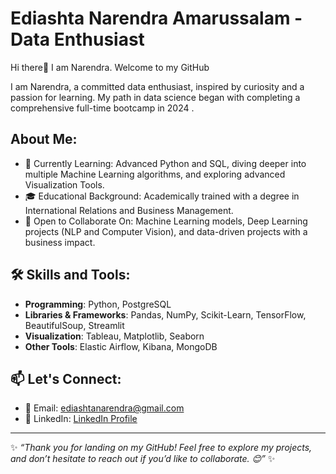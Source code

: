 # Ediashta Narendra Amarussalam - Data Enthusiast

Hi there👋 I am Narendra. Welcome to my GitHub

I am Narendra, a committed data enthusiast, inspired by curiosity and a passion for learning. My path in data science began with completing a comprehensive full-time bootcamp in 2024 .

## About Me:
- 🌱 Currently Learning: Advanced Python and SQL, diving deeper into multiple Machine Learning algorithms, and exploring advanced Visualization Tools.
- 🎓 Educational Background: Academically trained with a degree in International Relations and Business Management.
- 👯 Open to Collaborate On: Machine Learning models, Deep Learning projects (NLP and Computer Vision), and data-driven projects with a business impact.
## 🛠️ Skills and Tools:
- **Programming**: Python, PostgreSQL
- **Libraries & Frameworks**: Pandas, NumPy, Scikit-Learn, TensorFlow, BeautifulSoup, Streamlit
- **Visualization**: Tableau, Matplotlib, Seaborn
- **Other Tools**: Elastic Airflow, Kibana, MongoDB

## 📫 Let's Connect:
- 📧 Email: [ediashtanarendra@gmail.com](mailto:ediashtanarendra@gmail.com)
- 💼 LinkedIn: [LinkedIn Profile](https://www.linkedin.com/in/ediashta-narendra/)

---

✨ _“Thank you for landing on my GitHub! Feel free to explore my projects, and don’t hesitate to reach out if you’d like to collaborate. 😊”_ ✨

